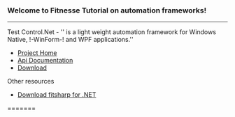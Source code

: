 ###  Welcome to Fitnesse Tutorial on automation frameworks!
***

Test Control.Net  - '' is a light weight automation framework for Windows Native, !-WinForm-! and WPF applications.''
  * [Project Home](http://testcontrol.org)
  * [Api Documentation](http://testcontrol.org/Help/html/R_Project_Documentation.htm)
  * [Download](http://testcontrol.codeplex.com/releases)

Other resources
  * [Download fitsharp for .NET](https://github.com/jediwhale/fitsharp/downloads)


=======
